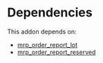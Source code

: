 # Dependencies

This addon depends on:

- [mrp_order_report_lot](../../odoo-bringout-oca-manufacture-reporting-mrp_order_report_lot)
- [mrp_order_report_reserved](../../odoo-bringout-oca-manufacture-reporting-mrp_order_report_reserved)
